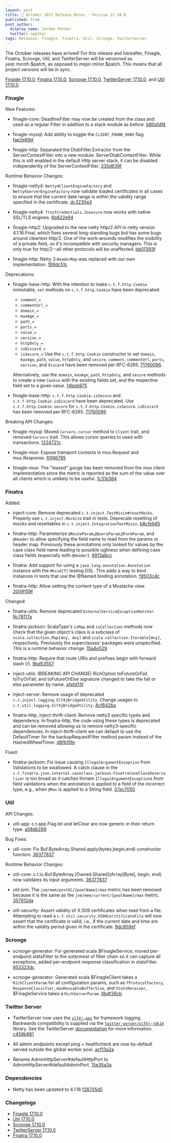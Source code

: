 ```yaml
---
layout: post
title: 🎃 October 2017 Release Notes - Version 17.10.0
published: true
post_author:
  display_name: Jordan Parker
  twitter: nepthar
tags: Releases, Finagle, Finatra, Util, Scrooge, TwitterServer
---
```


The October releases have arrived! For this release and hereafter, Finagle, Finatra,
Scrooge, Util, and TwitterServer will be versioned as $year.$month.$patch, as opposed to
$major.$minor.$patch. This means that all project versions will be in sync.

[Finagle 17.10.0][finagle], [Finatra 17.10.0][finatra], [Scrooge 17.10.0][scrooge], [TwitterServer 17.10.0][twitterserver], and [Util 17.10.0][util].

### Finagle ###

New Features:

* finagle-core: DeadlineFilter may now be created from the class and used as a
  regular Filter in addition to a stack module as before. [b80a1df4](https://github.com/twitter/finagle/commit/b80a1df4156fc6f7e4b35399d996bc46af465881)

* finagle-mysql: Add ability to toggle the `CLIENT_FOUND_ROWS` flag. [fae2e69d](https://github.com/twitter/finagle/commit/fae2e69d81faeef7cf0dee0340cb4ec27d2bcf10)

* finagle-http: Separated the DtabFilter.Extractor from the ServerContextFilter into
  a new module: ServerDtabContextFilter. While this is still enabled in the default
  Http server stack, it can be disabled independently of the ServerContextFilter.
  [335d639f](https://github.com/twitter/finagle/commit/335d639f2140f44948b914b931bd467774e72fc2)

Runtime Behavior Changes:

* finagle-netty4: `Netty4ClientEngineFactory` and `Netty4ServerEngineFactory` now
  validate loaded certificates in all cases to ensure that the current date
  range is within the validity range specified in the certificate. [dc3230e3](https://github.com/twitter/finagle/commit/dc3230e3a98fb6ec68f23f8fc00c703401db5738)

* finagle-netty4: `TrustCredentials.Insecure` now works with native SSL/TLS engines.
  [6b822e94](https://github.com/twitter/finagle/commit/6b822e94e309f0946ace6586095a511d47fa152b)

* finagle-http2: Upgraded to the new netty http/2 API in netty version 4.1.16.Final,
  which fixes several long-standing bugs but has some bugs around cleartext http/2.
  One of the work-arounds modifies the visibility of a private field, so it's incompatible
  with security managers.  This is only true for http/2--all other protocols will be unaffected.
  [bb01393f](https://github.com/twitter/finagle/commit/bb01393fc2a41a34e7ff92e1e7dc24bcadbef954)

* finagle-http: Netty 3 `HeaderMap` was replaced with our own implementation.
  [199dc51c](https://github.com/twitter/finagle/commit/199dc51cfcf573349fe436d7eaf594a857667657)

Deprecations:

* finagle-base-http: With the intention to make `c.t.f.http.Cookie` immutable,
  `set` methods on `c.t.f.http.Cookie` have been deprecated:
    - `comment_=`
    - `commentUrl_=`
    - `domain_=`
    - `maxAge_=`
    - `path_=`
    - `ports_=`
    - `value_=`
    - `version_=`
    - `httpOnly_=`
    - `isDiscard_=`
    - `isSecure_=`
  Use the `c.t.f.http.Cookie` constructor to set `domain`, `maxAge`, `path`, `value`, `httpOnly`,
  and `secure`. `comment`, `commentUrl`, `ports`, `version`, and `discard` have been removed
  per RFC-6265. [71760096](https://github.com/twitter/finagle/commit/717600969e4d4e7db047e758deae0ba30282461d).

  Alternatively, use the `domain`, `maxAge`, `path`, `httpOnly`, and `secure` methods to create a
  new `Cookie` with the existing fields set, and the respective field set to a given value.
  [14beb975](https://github.com/twitter/finagle/commit/14beb975d1c3aa4f57cf2ee3a0ab46c766496737)

* finagle-base-http: `c.t.f.http.Cookie.isSecure` and `c.t.f.http.Cookie.isDiscard`
  have been deprecated. Use `c.t.f.http.Cookie.secure` for `c.t.f.http.Cookie.isSecure`.
  `isDiscard` has been removed per RFC-6265. [71760096](https://github.com/twitter/finagle/commit/717600969e4d4e7db047e758deae0ba30282461d)

Breaking API Changes:

* finagle-mysql: Moved `Cursors.cursor` method to `Client` trait, and removed `Cursors` trait.
  This allows cursor queries to used with transactions. [1224721c](https://github.com/twitter/finagle/commit/1224721ccf25930e5f2cede3f4ecedfca219dee9)

* finagle-mux: Expose transport contexts in mux.Request and mux.Response. [f0f46785](https://github.com/twitter/finagle/commit/f0f46785a24daa09a68ebcf2f4b841474df31114)

* finagle-mux: The "leased" gauge has been removed from the mux client implementation since the
  metric is reported as the sum of the value over all clients which is unlikely to be useful.
  [1c31e384](https://github.com/twitter/finagle/commit/1c31e3848e337f3bc5b8bfd687daadffc64dbb94)

### Finatra ###

Added:

* inject-core: Remove deprecated `c.t.inject.TestMixin#resetMocks`. Properly
  use `c.t.inject.Mockito` trait in tests. Deprecate resetting of mocks and
  resettables in `c.t.inject.IntegrationTestMixin`. [b8cfeb65](https://github.com/twitter/finatra/commit/b8cfeb659b39cfb232a2c7142700ff437fe8adf2)

* finatra-http: Parameterize `@RouteParam`,`@QueryParam`,`@FormParam`, and
  `@Header` to allow specifying the field name to read from the params or
  header map. Previously these annotations only looked for values by the
  case class field name leading to possible ugliness when defining case
  class fields (especially with `@Header`). [9913a6cc](https://github.com/twitter/finatra/commit/9913a6cccc378c6ba286f91a317381db5b378059)

* finatra: Add support for using a `java.lang.annotation.Annotation` instance
  with the `#bind[T]` testing DSL. This adds a way to bind instances in tests
  that use the @Named binding annotation. [f9503c4c](https://github.com/twitter/finatra/commit/f9503c4ce1acda711abf093d941f489f614900ea)

* finatra-http: Allow setting the content type of a Mustache view.
  [2009159f](https://github.com/twitter/finatra/commit/2009159f5b6975d8f5aca7b3018356ebd90d08dd)

Changed:

* finatra-utils: Remove deprecated `ExternalServiceExceptionMatcher`. [9c78117a](https://github.com/twitter/finatra/commit/9c78117a1fe5a8731e4315d0ce7f60c3f47c419b)

* finatra-jackson: ScalaType's `isMap` and `isCollection` methods now check that
  the given object's class is a subclass of `scala.collection.Map[Any, Any]` and
  `scala.collection.Iterable[Any]`, respectively. Previously the superclasses'
  packages were unspecified. This is a runtime behavior change.
  [15a4e529](https://github.com/twitter/finatra/commit/15a4e529153437bb43ee65d38a8160d5ae137ff7)

* finatra-http: Require that route URIs and prefixes begin with forward slash (/).
  [9bd53557](https://github.com/twitter/finatra/commit/9bd53557a3fc24d4ae9ea98392388d9ac9d440f2)

* inject-utils: (BREAKING API CHANGE) RichOption toFutureOrFail, toTryOrFail, and
  toFutureOrElse signature changed to take the fail or else parameter by name.
  [a1efd13f](https://github.com/twitter/finatra/commit/a1efd13ff295051ce06679ce3bf7d99b20ccbd7b)

* inject-server: Remove usage of deprecated `c.t.inject.logging.Slf4jBridgeUtility`.
  Change usages to `c.t.util.logging.Slf4jBridgeUtility`. [4cf842ba](https://github.com/twitter/finatra/commit/4cf842ba4aaed545a897f60e546b25d5114960cb)

* finatra-http, inject-thrift-client: Remove netty3 specific types and dependency.
  In finatra-http, the code using these types is deprecated and can be removed allowing
  us to remove netty3-specific dependencies. In inject-thrift-client we can default to
  use the DefaultTimer for the backupRequestFilter method param instead of the
  HashedWheelTimer. [d8fb15fe](https://github.com/twitter/finatra/commit/d8fb15fe4fc7beb6ee7f1b85eef62af2f510a7af)

Fixed:

* finatra-jackson: Fix issue causing `IllegalArgumentException` from Validations to
  be swallowed. A catch clause in the `c.t.finatra.json.internal.caseclass.jackson.FinatraCaseClassDeserializer`
  is too broad as it catches thrown `IllegalArgumentException`s from field validations
  when the annotation is applied to a field of the incorrect type, e.g., when `@Max` is
  applied to a String field. [37ec7050](https://github.com/twitter/finatra/commit/37ec705095e2702a31dc1fb6d75f078746acbc5a)

### Util ###

API Changes:

* util-app: c.t.app.Flag.let and letClear are now generic in their return type.
  [a58db289](https://github.com/twitter/util/commit/a58db2892d82f68bbaa5b41c1394aca9011fd5ef)

Bug Fixes:

* util-core: Fix Buf.ByteArray.Shared.apply(bytes,begin,end) constructor function.
  [36377837](https://github.com/twitter/util/commit/363778374f8366e13ab0142ca549559a6ba5516c)

Runtime Behavior Changes:

* util-core: c.t.io.Buf.ByteArray.[Owned.Shared](Array[Byte], begin, end) now
  validates its input arguments. [36377837](https://github.com/twitter/util/commit/363778374f8366e13ab0142ca549559a6ba5516c)

* util-jvm: The `jvm/mem/postGC/{poolName}/max` metric has been removed
  because it is the same as the `jvm/mem/current/{poolName}/max` metric.
  [357912da](https://github.com/twitter/util/commit/357912dac0696cb77d77070ec95504145a0902ba)

* util-security: Assert validity of X.509 certificates when read from a file.
  Attempting to read a `c.t.util.security.X509CeritificateFile` will now assert
  that the certificate is valid, i.e., if the current date and time are within
  the validity period given in the certificate. [9dc859ef](https://github.com/twitter/util/commit/9dc859efef85d173aaefe08d9aa930fa7662006a)

### Scrooge ###

* scrooge-generator: For generated scala $FinagleService, moved per-endpoint statsFilter to the
  outermost of filter chain so it can capture all exceptions, added per-endpoint response
  classification in statsFilter. [853323dc](https://github.com/twitter/scrooge/commit/853323dce96d8e8d0d0c7f63d888dc969472f67a)

* scrooge-generator: Generated scala $FinagleClient takes a `RichClientParam` for all
  configuration params, such as `TProtocolFactory`, `ResponseClassifier`, `maxReusableBufferSize`,
  and `StatsReceiver`, $FinagleService takes a `RichServerParam`. [8bdf36cb](https://github.com/twitter/scrooge/commit/8bdf36cbd0297f45704ea48dc7a62872f0e581ce)

### Twitter Server ###

* TwitterServer now uses the [`slf4j-api`](https://www.slf4j.org/) for framework logging. Backwards compatibility is 
  supplied via the [`twitter-server/slf4j-jdk14`](https://github.com/twitter/twitter-server/tree/6565a1c6ab6d111e9858e2e9e2e5d307d8ca8b3e/slf4j-jdk14) library.
  See the TwitterServer [documentation](https://twitter.github.io/twitter-server/Features.html#logging) for more information. [c458b881](https://github.com/twitter/twitter-server/commit/c458b88161f56768d0226c8419424f8365574b83)

* All admin endpoints except ping + healthcheck are now by-default served outside
  the global worker pool. [acf13a2a](https://github.com/twitter/twitter-server/commit/acf13a2a933618fb3f719a1a4cf7b5b53ef23b7d)

* Rename AdminHttpServer#defaultHttpPort to AdminHttpServer#defaultAdminPort.
  [15e35a3a](https://github.com/twitter/twitter-server/commit/15e35a3a3070c50168ff55fd83a2dff28b09795c)

### Dependencies ###

* Netty has been updated to 4.1.16 [f28705d5](https://github.com/twitter/finagle/commit/f28705d556077cbd56b19ce90eba35be7203ad07)

### Changelogs ###

* [Finagle 17.10.0][finagle]
* [Util 17.10.0][util]
* [Scrooge 17.10.0][scrooge]
* [TwitterServer 17.10.0][twitterserver]
* [Finatra 17.10.0][finatra]

[finagle]: https://github.com/twitter/finagle/blob/finagle-17.10.0/CHANGES
[util]: https://github.com/twitter/util/blob/util-17.10.0/CHANGES
[scrooge]: https://github.com/twitter/scrooge/blob/scrooge-17.10.0/CHANGES
[twitterserver]: https://github.com/twitter/twitter-server/blob/twitter-server-17.10.0/CHANGES
[finatra]: https://github.com/twitter/finatra/blob/finatra-17.10.0/CHANGELOG.md